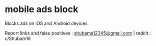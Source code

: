 # mobile ads block

Blocks ads on iOS and Android devices.

Report links and false positives : shubams12345@gmail.com | reddit : u/Shubam16
